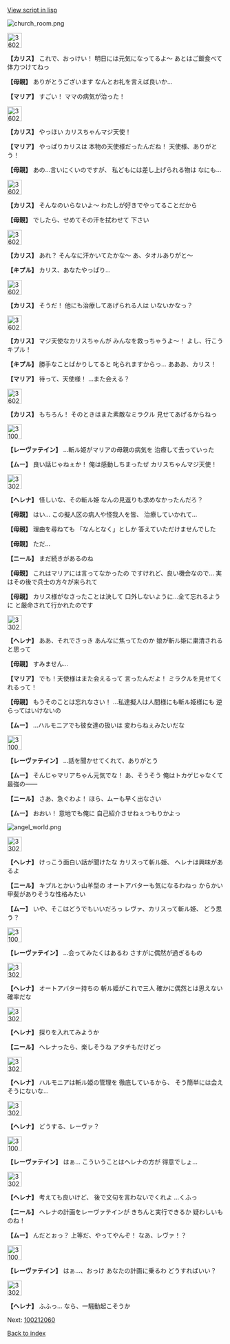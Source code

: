 [View script in lisp](../scripts/100212051.txt)

![church_room.png](../images/backgrounds/church_room.png)

<img src="../images/units/3602511.png" alt="3602511.png" height="34"/>

**【カリス】**
これで、おっけい！
明日には元気になってるよ～
あとはご飯食べて体力つけてねっ

**【母親】**
ありがとうございます
なんとお礼を言えば良いか…

**【マリア】**
すごい！
ママの病気が治った！

<img src="../images/units/3602511.png" alt="3602511.png" height="34"/>

**【カリス】**
やっほい
カリスちゃんマジ天使！

**【マリア】**
やっぱりカリスは
本物の天使様だったんだね！
天使様、ありがとう！

**【母親】**
あの…言いにくいのですが、
私どもには差し上げられる物は
なにも…

<img src="../images/units/3602511.png" alt="3602511.png" height="34"/>

**【カリス】**
そんなのいらないよ～
わたしが好きでやってることだから

**【母親】**
でしたら、せめてその汗を拭わせて
下さい

<img src="../images/units/3602511.png" alt="3602511.png" height="34"/>

**【カリス】**
あれ？
そんなに汗かいてたかな～
あ、タオルありがと～

**【キプル】**
カリス、あなたやっぱり…

<img src="../images/units/3602511.png" alt="3602511.png" height="34"/>

**【カリス】**
そうだ！
他にも治療してあげられる人は
いないかなっ？

<img src="../images/units/3602511.png" alt="3602511.png" height="34"/>

**【カリス】**
マジ天使なカリスちゃんが
みんなを救っちゃうよ～！
よし、行こうキプル！

**【キプル】**
勝手なことばかりしてると
叱られますからっ…
あああ、カリス！

**【マリア】**
待って、天使様！
…また会える？

<img src="../images/units/3602511.png" alt="3602511.png" height="34"/>

**【カリス】**
もちろん！
そのときはまた素敵なミラクル
見せてあげるからねっ

<img src="../images/units/3100211.png" alt="3100211.png" height="34"/>

**【レーヴァテイン】**
…斬ル姫がマリアの母親の病気を
治療して去っていった

**【ムー】**
良い話じゃねぇか！
俺は感動しちまったぜ
カリスちゃんマジ天使！

<img src="../images/units/3302811.png" alt="3302811.png" height="34"/>

**【ヘレナ】**
怪しいな、その斬ル姫
なんの見返りも求めなかったんだろ？

**【母親】**
はい…
この擬人区の病人や怪我人を皆、
治療していかれて…

**【母親】**
理由を尋ねても
「なんとなく」としか
答えていただけませんでした

**【母親】**
ただ…

**【ニール】**
まだ続きがあるのね

**【母親】**
これはマリアには言ってなかったの
ですけれど、良い機会なので…
実はその後で兵士の方々が来られて

**【母親】**
カリス様がなさったことは決して
口外しないように…全て忘れるように
と厳命されて行かれたのです

<img src="../images/units/3302811.png" alt="3302811.png" height="34"/>

**【ヘレナ】**
ああ、それでさっき
あんなに焦ってたのか
娘が斬ル姫に粛清されると思って

**【母親】**
すみません…

**【マリア】**
でも！天使様はまた会えるって
言ったんだよ！
ミラクルを見せてくれるって！

**【母親】**
もうそのことは忘れなさい！
…私達擬人は人間様にも斬ル姫様にも
逆らってはいけないの

**【ムー】**
…ハルモニアでも彼女達の扱いは
変わらねぇみたいだな

<img src="../images/units/3100211.png" alt="3100211.png" height="34"/>

**【レーヴァテイン】**
…話を聞かせてくれて、ありがとう

**【ムー】**
そんじゃマリアちゃん元気でな！
あ、そうそう
俺はトカゲじゃなくて最強の――

**【ニール】**
さあ、急ぐわよ！
ほら、ムーも早く出なさい

**【ムー】**
おおい！
意地でも俺に
自己紹介させねぇつもりかよっ

![angel_world.png](../images/backgrounds/angel_world.png)

<img src="../images/units/3302811.png" alt="3302811.png" height="34"/>

**【ヘレナ】**
けっこう面白い話が聞けたな
カリスって斬ル姫、
ヘレナは興味があるよ

**【ニール】**
キプルとかいう山羊型の
オートアバターも気になるわねっ
からかい甲斐がありそうな性格みたい

**【ムー】**
いや、そこはどうでもいいだろっ
レヴァ、カリスって斬ル姫、
どう思う？

<img src="../images/units/3100211.png" alt="3100211.png" height="34"/>

**【レーヴァテイン】**
…会ってみたくはあるわ
さすがに偶然が過ぎるもの

<img src="../images/units/3302811.png" alt="3302811.png" height="34"/>

**【ヘレナ】**
オートアバター持ちの
斬ル姫がこれで三人
確かに偶然とは思えない確率だな

<img src="../images/units/3302811.png" alt="3302811.png" height="34"/>

**【ヘレナ】**
探りを入れてみようか

**【ニール】**
ヘレナったら、楽しそうね
アタチもだけどっ

<img src="../images/units/3302811.png" alt="3302811.png" height="34"/>

**【ヘレナ】**
ハルモニアは斬ル姫の管理を
徹底しているから、
そう簡単には会えそうにないな…

<img src="../images/units/3302811.png" alt="3302811.png" height="34"/>

**【ヘレナ】**
どうする、レーヴァ？

<img src="../images/units/3100211.png" alt="3100211.png" height="34"/>

**【レーヴァテイン】**
はぁ…
こういうことはヘレナの方が
得意でしょ…

<img src="../images/units/3302811.png" alt="3302811.png" height="34"/>

**【ヘレナ】**
考えても良いけど、
後で文句を言わないでくれよ
…くふっ

**【ニール】**
ヘレナの計画をレーヴァテインが
きちんと実行できるか
疑わしいものね！

**【ムー】**
んだとぉっ？
上等だ、やってやんぞ！
なあ、レヴァ！？

<img src="../images/units/3100211.png" alt="3100211.png" height="34"/>

**【レーヴァテイン】**
はぁ…、おっけ
あなたの計画に乗るわ
どうすればいい？

<img src="../images/units/3302811.png" alt="3302811.png" height="34"/>

**【ヘレナ】**
ふふっ…
なら、一騒動起こそうか

Next: [100212060](100212060.md)

[Back to index](index.md)
